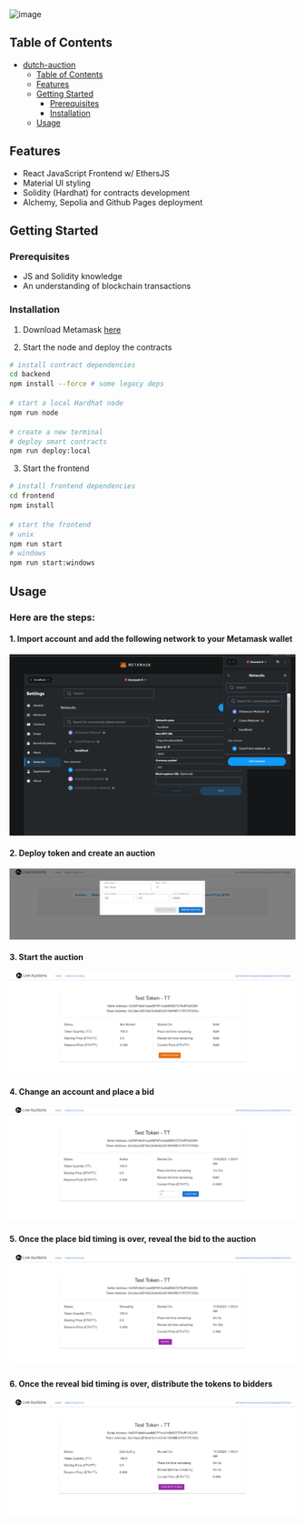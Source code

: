 <img width="537" alt="image" src="https://github.com/user-attachments/assets/acf10de9-d567-464b-ab58-150447490f58">

## Table of Contents

- [dutch-auction](#dutch-auction)
  - [Table of Contents](#table-of-contents)
  - [Features](#features)
  - [Getting Started](#getting-started)
    - [Prerequisites](#prerequisites)
    - [Installation](#installation)
  - [Usage](#usage)

## Features

- React JavaScript Frontend w/ EthersJS
- Material UI styling
- Solidity (Hardhat) for contracts development
- Alchemy, Sepolia and Github Pages deployment

## Getting Started

### Prerequisites

- JS and Solidity knowledge
- An understanding of blockchain transactions

### Installation

1. Download Metamask [here](https://metamask.io/)

2. Start the node and deploy the contracts

```bash
# install contract dependencies
cd backend
npm install --force # some legacy deps

# start a local Hardhat node
npm run node

# create a new terminal
# deploy smart contracts
npm run deploy:local
```

3. Start the frontend

```bash
# install frontend dependencies
cd frontend
npm install

# start the frontend
# unix
npm run start
# windows
npm run start:windows
```

## Usage

### Here are the steps:

#### 1. Import account and add the following network to your Metamask wallet

![Add network](assets/add_network.png)

#### 2. Deploy token and create an auction

![Create auction](assets/create_auction.png)

#### 3. Start the auction

![Start auction](assets/start_auction.png)

#### 4. Change an account and place a bid

![Place bid](assets/place_bid.png)

#### 5. Once the place bid timing is over, reveal the bid to the auction

![Reveal bid](assets/reveal_bid.png)

#### 6. Once the reveal bid timing is over, distribute the tokens to bidders

![Distribute tokens](assets/distribute_tokens.png)
